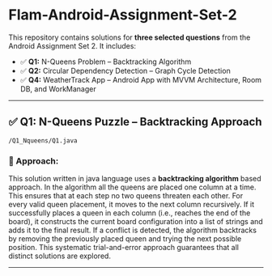 # Flam-Android-Assignment-Set-2

This repository contains solutions for **three selected questions** from the Android Assignment Set 2. 
It includes:

- ✅ **Q1:** N-Queens Problem – Backtracking Algorithm  
- ✅ **Q2:** Circular Dependency Detection – Graph Cycle Detection  
- ✅ **Q4:** WeatherTrack App – Android App with MVVM Architecture, Room DB, and WorkManager

---

## ✅ Q1: N-Queens Puzzle – Backtracking Approach
`/Q1_Nqueens/Q1.java`

### 🧠 Approach:

This solution written in java language uses a **backtracking algorithm** based approach. In the algorithm all the queens are placed one column at a time. This ensures that at each step no two queens threaten each other. For every valid queen placement, it moves to the next column recursively. If it successfully places a queen in each column (i.e., reaches the end of the board), it constructs the current board configuration into a list of strings and adds it to the final result. If a conflict is detected, the algorithm backtracks by removing the previously placed queen and trying the next possible position. This systematic trial-and-error approach guarantees that all distinct solutions are explored.

---


